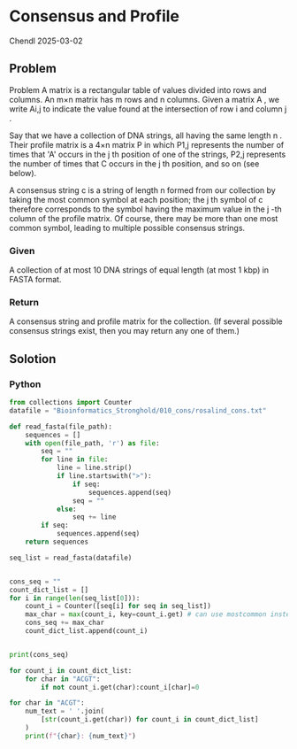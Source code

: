 # Consensus and Profile

Chendl 2025-03-02

## Problem

Problem
A matrix is a rectangular table of values divided into rows and columns. An m×n
 matrix has m
 rows and n
 columns. Given a matrix A
, we write Ai,j
 to indicate the value found at the intersection of row i
 and column j
.

Say that we have a collection of DNA strings, all having the same length n
. Their profile matrix is a 4×n
 matrix P
 in which P1,j
 represents the number of times that 'A' occurs in the j
th position of one of the strings, P2,j
 represents the number of times that C occurs in the j
th position, and so on (see below).

A consensus string c
 is a string of length n
 formed from our collection by taking the most common symbol at each position; the j
th symbol of c
 therefore corresponds to the symbol having the maximum value in the j
-th column of the profile matrix. Of course, there may be more than one most common symbol, leading to multiple possible consensus strings.

### Given

A collection of at most 10 DNA strings of equal length (at most 1 kbp) in FASTA format.

### Return

A consensus string and profile matrix for the collection. (If several possible consensus strings exist, then you may return any one of them.)

## Solotion

### Python

``` python
from collections import Counter
datafile = "Bioinformatics_Stronghold/010_cons/rosalind_cons.txt"

def read_fasta(file_path):
    sequences = []
    with open(file_path, 'r') as file:
        seq = ""
        for line in file:
            line = line.strip()
            if line.startswith(">"):
                if seq:  
                    sequences.append(seq) 
                seq = "" 
            else:
                seq += line 
        if seq:
            sequences.append(seq)
    return sequences

seq_list = read_fasta(datafile)


cons_seq = ""
count_dict_list = []
for i in range(len(seq_list[0])):
	count_i = Counter([seq[i] for seq in seq_list])
	max_char = max(count_i, key=count_i.get) # can use mostcommon instead
	cons_seq += max_char
	count_dict_list.append(count_i)


print(cons_seq)

for count_i in count_dict_list:
	for char in "ACGT":
		if not count_i.get(char):count_i[char]=0

for char in "ACGT":
	num_text = ' '.join(
		[str(count_i.get(char)) for count_i in count_dict_list]
	)
	print(f"{char}: {num_text}")
```
